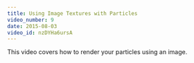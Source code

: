 ```yaml
---
title: Using Image Textures with Particles
video_number: 9
date: 2015-08-03
video_id: nzDYHa6ursA
---
```

This video covers how to render your particles using an image.
